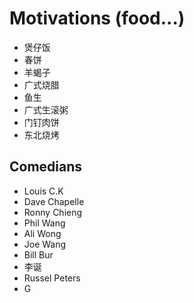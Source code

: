 <h1>Motivations (food...) </h1>
<ul>
  <li> 煲仔饭
  <li> 春饼
  <li> 羊蝎子
  <li> 广式烧腊
  <li> 鱼生
  <li> 广式生滚粥
  <li> 门钉肉饼
  <li> 东北烧烤 
</ul>


## Comedians
- Louis C.K
- Dave Chapelle
- Ronny Chieng
- Phil Wang
- Ali Wong 
- Joe Wang 
- Bill Bur 
- 李诞
- Russel Peters 
- G
<!--stackedit_data:
eyJoaXN0b3J5IjpbLTExODU4MDExNzNdfQ==
-->